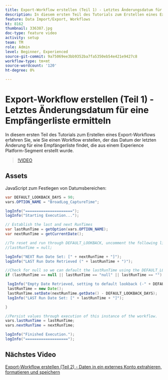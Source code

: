 ```yaml
---
title: Export-Workflow erstellen (Teil 1) - Letztes Änderungsdatum für eine Empfängerliste ermitteln
description: In diesem ersten Teil des Tutorials zum Erstellen eines Export-Workflows erfahren Sie, wie Sie einen Workflow erstellen, der das Datum der letzten Änderung für eine Empfängerliste findet, die aus einem Experience Platform-Segment erstellt wurde.
feature: Data Import/Export, Workflows
kt: 8162
thumbnail: 336387.jpg
doc-type: feature video
activity: setup
team: TM
role: Admin
level: Beginner, Experienced
source-git-commit: 9a75069ee3bb9352ba7fa5350eb54e421e9427c8
workflow-type: tm+mt
source-wordcount: '120'
ht-degree: 0%

---
```



# Export-Workflow erstellen (Teil 1) - Letztes Änderungsdatum für eine Empfängerliste ermitteln

In diesem ersten Teil des Tutorials zum Erstellen eines Export-Workflows erfahren Sie, wie Sie einen Workflow erstellen, der das Datum der letzten Änderung für eine Empfängerliste findet, die aus einem Experience Platform-Segment erstellt wurde.

>[!VIDEO](https://video.tv.adobe.com/v/336387?quality=12)

## Assets

JavaScript zum Festlegen von Datumsbereichen:

```java
var DEFAULT_LOOKBACK_DAYS = 90;
vars.OPTION_NAME = "BroadLog_CaptureTime";

logInfo("=====================");
logInfo("Starting Execution...");

// Establish the last and next RunTimes
var lastRunTime = getOption(vars.OPTION_NAME);
var nextRunTime = getCurrentDate();

//To reset and run through DEFAULT_LOOKBACK, uncomment the following line.
//lastRunTime = null;

logInfo("NEXT Run Date Set: [" + nextRunTime + "]");
logInfo("LAST Run Date Retrieved (" + lastRunTime + ")");

//Check for null so we can default the lastRunTime using the DEFAULT_LOOKBACK 
if (lastRunTime == null || lastRunTime == "null" || lastRunTime == "") {

 logInfo("Empty Date Retrieved, setting to default lookback (-" + DEFAULT_LOOKBACK_DAYS + " days)");
 lastRunTime = new Date();
 lastRunTime.setDate(nextRunTime.getDate() - DEFAULT_LOOKBACK_DAYS);
 logInfo("LAST Run Date Set: [" + lastRunTime + "]");

} 

//Persist values through execution of this instance of the workflow.
vars.lastRunTime = lastRunTime;
vars.nextRunTime = nextRunTime;

logInfo("Finished Execution.");
logInfo("===================");
```

## Nächstes Video

[Export-Workflow erstellen (Teil 2) - Daten in ein externes Konto extrahieren, formatieren und speichern](extract-format-save-data-to-external-account.md)
